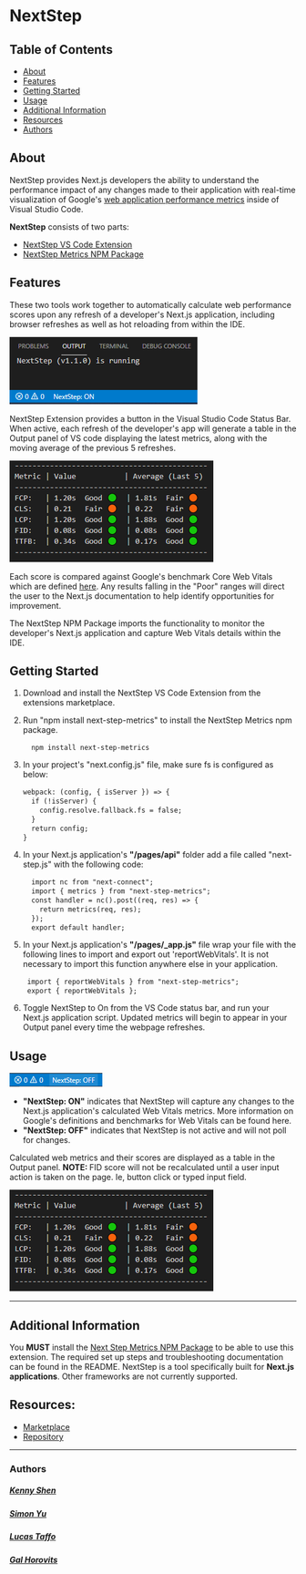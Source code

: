 # NextStep

## Table of Contents

- [About](#about)
- [Features](#features)
- [Getting Started](#getting-started)
- [Usage](#usage)
- [Additional Information](#addition-information)
- [Resources](#Resources)
- [Authors](#authors)

## <a name="about"></a>About
NextStep provides Next.js developers the ability to understand the performance impact of any changes made to their application with real-time visualization of Google's [web application performance metrics](https://web.dev/metrics/) inside of Visual Studio Code.

<b>NextStep</b> consists of two parts: 
- [NextStep VS Code Extension](https://marketplace.visualstudio.com/items?itemName=NextStep.nextstep)
- [NextStep Metrics NPM Package](https://www.npmjs.com/package/next-step-metrics)  

## <a name="features"></a>Features

These two tools work together to automatically calculate web performance scores upon any refresh of a developer's Next.js application, including browser refreshes as well as hot reloading from within the IDE.  

![status_bar](./docs/assets/images/statusbar.png)

NextStep Extension provides a button in the Visual Studio Code Status Bar. When active, each refresh of the developer's app will generate a table in the Output panel of VS code displaying the latest metrics, along with the moving average of the previous 5 refreshes. 

![metrics_table](./docs/assets/images/metrics_table.png)

Each score is compared against Google's benchmark Core Web Vitals which are defined [here](https://web.dev/learn-web-vitals). Any results falling in the "Poor" ranges will direct the user to the Next.js documentation to help identify opportunities for improvement.

The NextStep NPM Package imports the functionality to monitor the developer's Next.js application and capture Web Vitals details within the IDE. 

## <a name="getting-started"></a>Getting Started
1. Download and install the NextStep VS Code Extension from the extensions marketplace. 
2. Run "npm install next-step-metrics" to install the NextStep Metrics npm package.
    ```
      npm install next-step-metrics
    ```
3. In your project's "next.config.js" file, make sure fs is configured as below:  

    ```
    webpack: (config, { isServer }) => {
      if (!isServer) {
        config.resolve.fallback.fs = false;
      }
      return config;
    }
    ```


4. In your Next.js application's <b>"/pages/api"</b> folder add a file called "next-step.js" with the following code: 
    ```
      import nc from "next-connect";
      import { metrics } from "next-step-metrics";
      const handler = nc().post((req, res) => {
        return metrics(req, res);
      });
      export default handler;
    ```
4. In your Next.js application's <b>"/pages/_app.js"</b> file wrap your file with the following lines to import and export out 'reportWebVitals'. It is not necessary to import this function anywhere else in your application.

    	import { reportWebVitals } from "next-step-metrics";
        export { reportWebVitals };

5. Toggle NextStep to On from the VS Code status bar, and run your Next.js application script. Updated metrics will begin to appear in your Output panel every time the webpage refreshes. 
    
## <a name="usage"></a>Usage

![status_off](./docs/assets/images/statusbar_off.png)

- <b>"NextStep: ON"</b> indicates that NextStep will capture any changes to the Next.js application's calculated Web Vitals metrics. More information on Google's definitions and benchmarks for Web Vitals can be found here.
- <b>"NextStep: OFF"</b> indicates that NextStep is not active and will not poll for changes. 


Calculated web metrics and their scores are displayed as a table in the Output panel.
<b> NOTE: </b> FID score will not be recalculated until a user input action is taken on the page. Ie, button click or typed input field.

![metrics_table](./docs/assets/images/metrics_table.png)

---

## <a name="additional-information"></a>Additional Information
You <b>MUST</b> install the [Next Step Metrics NPM Package](https://www.npmjs.com/package/next-step-metrics) to be able to use this extension. The required set up steps and troubleshooting documentation can be found in the README.
NextStep is a tool specifically built for <b>Next.js applications</b>. Other frameworks are not currently supported. 

## <a name="resources"></a>Resources: 
- [Marketplace](https://marketplace.visualstudio.com/items?itemName=NextStep.nextstep)
- [Repository](https://github.com/oslabs-beta/next-step)
---
### <a name="authors"></a> Authors

##### [Kenny Shen](https://github.com/shenkenny)
##### [Simon Yu](https://github.com/SYu449)
##### [Lucas Taffo](https://github.com/lucastaffo)
##### [Gal Horovits](https://github.com/horovitsg)
